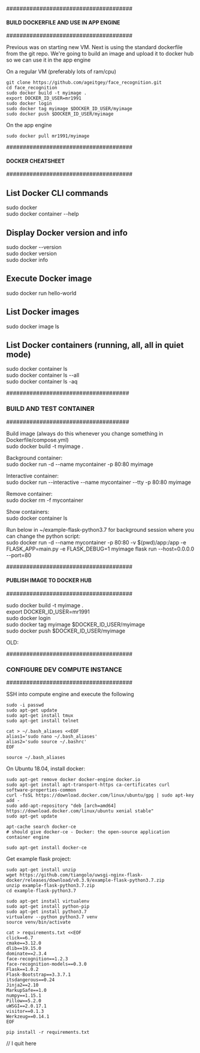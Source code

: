 
 
######################################
#### BUILD DOCKERFILE AND USE IN APP ENGINE ####
######################################

Previous was on starting new VM.
Next is using the standard dockerfile from the git repo. We're going to build an image and upload it to docker hub so we can use it in the app engine

On a regular VM (preferably lots of ram/cpu)
```
git clone https://github.com/ageitgey/face_recognition.git
cd face_recognition
sudo docker build -t myimage .  
export DOCKER_ID_USER=mr1991  
sudo docker login  
sudo docker tag myimage $DOCKER_ID_USER/myimage  
sudo docker push $DOCKER_ID_USER/myimage  
```

On the app engine
```
sudo docker pull mr1991/myimage  
```


 
 
 
 
 
 
 
######################################  
#### DOCKER CHEATSHEET #####  
######################################  
  
## List Docker CLI commands  
sudo docker  
sudo docker container --help  
  
## Display Docker version and info  
sudo docker --version  
sudo docker version  
sudo docker info  
  
## Execute Docker image  
sudo docker run hello-world  
  
## List Docker images  
sudo docker image ls  
  
## List Docker containers (running, all, all in quiet mode)  
sudo docker container ls  
sudo docker container ls --all  
sudo docker container ls -aq  

#####################################  
### BUILD AND TEST CONTAINER ####  
#####################################  
  
Build image (always do this whenever you change something in Dockerfile/compose.yml)  
sudo docker build -t myimage .  

Background container:  
sudo docker run -d --name mycontainer -p 80:80 myimage  
  
Interactive container:  
sudo docker run --interactive --name mycontainer --tty -p 80:80 myimage  
  
Remove container:  
sudo docker rm -f mycontainer  
  
Show containers:  
sudo docker container ls  
  
Run below in ~/example-flask-python3.7 for background session where you can change the python script:  
sudo docker run -d --name mycontainer -p 80:80 -v $(pwd)/app:/app -e FLASK_APP=main.py -e FLASK_DEBUG=1 myimage flask run --host=0.0.0.0 --port=80  
  
  
######################################  
#### PUBLISH IMAGE TO DOCKER HUB #####  
######################################  
  
sudo docker build -t myimage .  
export DOCKER_ID_USER=mr1991  
sudo docker login  
sudo docker tag myimage $DOCKER_ID_USER/myimage  
sudo docker push $DOCKER_ID_USER/myimage  
  
  
 
 

OLD:
  
######################################
### CONFIGURE DEV COMPUTE INSTANCE ###
######################################


SSH into compute engine and execute the following
```
sudo -i passwd  
sudo apt-get update  
sudo apt-get install tmux  
sudo apt-get install telnet  
```


```
cat > ~/.bash_aliases <<EOF
alias1='sudo nano ~/.bash_aliases'
alias2='sudo source ~/.bashrc'
EOF
```
```
source ~/.bash_aliases
```
On Ubuntu  18.04, install docker:
```
sudo apt-get remove docker docker-engine docker.io  
sudo apt-get install apt-transport-https ca-certificates curl software-properties-common
curl -fsSL https://download.docker.com/linux/ubuntu/gpg | sudo apt-key add -
sudo add-apt-repository "deb [arch=amd64] https://download.docker.com/linux/ubuntu xenial stable"
sudo apt-get update

apt-cache search docker-ce
# should give docker-ce - Docker: the open-source application container engine

sudo apt-get install docker-ce
```
Get example flask project:
```
sudo apt-get install unzip  
wget https://github.com/tiangolo/uwsgi-nginx-flask-docker/releases/download/v0.3.9/example-flask-python3.7.zip  
unzip example-flask-python3.7.zip  
cd example-flask-python3.7  
``` 

```
sudo apt-get install virtualenv
sudo apt-get install python-pip
sudo apt-get install python3.7
virtualenv --python python3.7 venv
source venv/bin/activate
```

```
cat > requirements.txt <<EOF
click==6.7
cmake==3.12.0
dlib==19.15.0
dominate==2.3.4
face-recognition==1.2.3
face-recognition-models==0.3.0
Flask==1.0.2
Flask-Bootstrap==3.3.7.1
itsdangerous==0.24
Jinja2==2.10
MarkupSafe==1.0
numpy==1.15.1
Pillow==5.2.0
uWSGI==2.0.17.1
visitor==0.1.3
Werkzeug==0.14.1
EOF
```

```
pip install -r requirements.txt
```

// I quit here